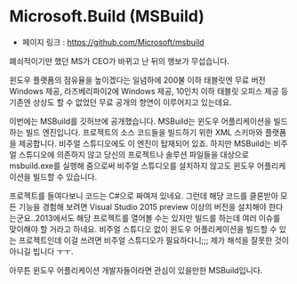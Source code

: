 Microsoft.Build (MSBuild)
========================= 
- 페이지 링크 : https://github.com/Microsoft/msbuild

폐쇠적이기만 했던 MS가 CEO가 바뀌고 난 뒤의 행보가 무섭습니다. 

윈도우 플랫폼의 점유율을 높이겠다는 일념하에 200불 이하 태블릿엔 무료 버전 Windows 제공, 라즈베리파이2에 Windows 제공, 10인치 이하 태블릿 오피스 제공 등 기존엔 상상도 할 수 없었던 무료 공개의 향연이 이루어지고 있는데요. 

이번에는 MSBuild를 깃허브에 공개했습니다. MSBuild는 윈도우 어플리케이션을 빌드하는 빌드 엔진입니다. 프로젝트의 소스 코드들을 빌드하기 위한 XML 스키마와 플랫폼을 제공합니다. 비주얼 스튜디오에도 이 엔진이 탑재되어 있죠. 하지만 MSBuild는 비주얼 스튜디오에 의존하지 않고 당신의 프로젝트나 솔루션 파일들을 대상으로 msbuild.exe를 실행해 줌으로써 비주얼 스튜디오를 설치하지 않고도 윈도우 어플리케이션을 빌드할 수 있습니다.

프로젝트를 들여다보니 코드는 C#으로 짜여져 있네요. 그런데 해당 코드를 클론받아 모든 기능을 경험해 보려면 Visual Studio 2015 preview 이상의 버전을 설치해야 한다는군요..2013에서도 해당 프로젝트를 열어볼 수는 있지만 빌드를 하는데 여러 이슈를 맞이해야 할 거라고 하네요. 비주얼 스튜디오 없이 윈도우 어플리케이션을 빌드할 수 있는 프로젝트인데 이걸 쓰려면 비주얼 스튜디오가 필요하다니;;; 제가 해석을 잘못한 것이 아니길 빕니다 ㅜㅜ.

아무튼 윈도우 어플리케이션 개발자들이라면 관심이 있을만한 MSBuild입니다. 
